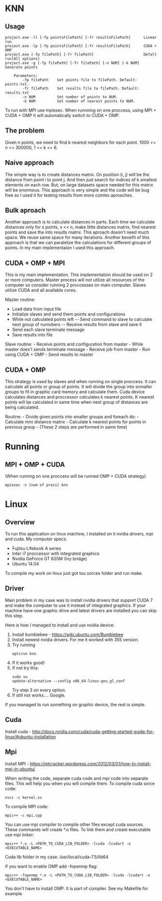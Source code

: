 # KNN

## Usage

``` 
project.exe -ll [-fp pointsFilePath] [-fr resultsFilePath]      Linear run
project.exe -lp [-fp pointsFilePath] [-fr resultsFilePath]      CUDA + OMP
project.exe [-fp filePath] [-fr filePath]                       Defalt run(All options)
project.exe -g [-fp filePath] [-fr filePath] [-n NUM] [-k NUM]  Generate points

    Parameters:
        -fp filePath    Set points file to filePath. Default: points.txt.
        -fr filePath    Set results file to filePath. Default: results.txt
        -n NUM          Set number of points to NUM.
        -k NUM          Set number of nearest points to NUM.
```
To run with MPI use mpiexec. When runnning on one proccess, using MPI + CUDA + OMP it will automatically switch to CUDA + OMP.

##  The problem
Given n points, we need to find k nearest neighbors for each point. 1000 <= n <= 300000, 1 <= k <= 6.

## Naive approach
The simple way is to create distances matrix. On position (i, j) will be the distance from point i to point j. And then just search for indices of k smallest elements on each row. But, on large datasets space needed for this matrix will be enormous. This approach is very simple and the code will be bug free so I used it for testing results from more comlex aproaches.

## Bulk aproach
Another approach is to calculate distances in parts. Each time we calculate distances only for s points, s << n, make little distances matrix, find nearest points and save the into results matrix. This aproach doesn't need much space. We reuse same space for many iterations. Another benefit of this approach is that we can paralelize the calculations for different groups of points.
In my main implementaion I used this approach.

## CUDA + OMP + MPI
This is my main implementation. This implementation should be used on 2 or more computers. Master process will not utilize all resources of the computer so consider running 2 proccesses on main computer. Slaves utilize CUDA and all available cores.

Master routine:
- Load data from input file
- Initialize slaves and send them points and configurations
- While not calculated points left
-- Send command to slave to calculate next group of numvbers
-- Receive results from slave and save it
- Send each slave terminate message
- Save results into file

Slave routine:
	- Receive points and configuration from master
	- While master does't sends terminate message 
		- Receive job from master
		- Run using CUDA + OMP
		- Send results to master


## CUDA + OMP
This strategy is used by slaves and when running on single proccess. It can calculate all points or group of points. It will divide the group into snmaller groups to fit in graphic card memory and calculate them. Cuda device calculates distances and proccessor calculates k nearest points. K nearest points will be calculated in same time when next group of distances are being calculated.

Routine:
	- Divide given points into smaller groups and foreach do:
		- Calculate mini distance matrix
		- Calculate k nearest points for points in previous group
		- (These 2 steps are performed in same time)


# Running
## MPI + OMP + CUDA
(When running on one proccess will be runned OMP + CUDA strategy)
```
mpiexec -n [num of procs] knn
```

# Linux
## Overview
To run this application on linux machine, I installed on it nvidia drivers, mpi and cuda.
My computer specs:
 - Fujitsu Lifebook A series
 - Inter i7 proccessor with integrated graphics
 - Nvidia GeForce GT 620M (Ivy bridge)
 - Ubuntu 14.04

To compile my work on linux just got tou sorces folder and run make.

## Driver
Main problem in my case was to install nvidia drivers that support CUDA 7 and make the computer to use it instead of integrated graphics. If your machine have one graphic drive and latest drivers are installed you can skip this step.

Here is how I managed to install and use nvidia device:

1. Install bumblebee - https://wiki.ubuntu.com/Bumblebee
2. Install newest nvidia drivers. For me it worked with 355 version.
3. Try running 
	```
	optirun knn
	```
4. If it works good!
5. If not try this:
	```
	sudo su
	update-alternative --config x86_64-linux-gnu_gl_conf
	```
	Try step 3 on every option.
6. If still not works.... Google.

If you managed to run something on graphic device, the rest is simple.

## Cuda
Install cuda - http://docs.nvidia.com/cuda/cuda-getting-started-guide-for-linux/#ubuntu-installation

## Mpi
Install MPI - https://jetcracker.wordpress.com/2012/03/01/how-to-install-mpi-in-ubuntu/

When writing the code, separate cuda code and mpi code into separate files. This will help you when you will compile them.
To compile cuda sorce code:
```
nvcc -c kernel.cu
```

To compile MPI code:
```
mpic++ -c mpi.cpp
```

You can use mpi compiler to compile other files except cuda sources.
These commands will create *.o files. To link them and create executable use mpi linker:
```
mpic++ *.o -L <PATH_TO_CUDA_LIB_FOLDER> -lcuda -lcudart -o <EXECUTABLE_NAME>
```

Cuda lib folder in my case: /usr/local/cuda-7.5/lib64

If you want to enable OMP add -fopenmp flag:
```
mpic++ -fopenmp *.o -L <PATH_TO_CUDA_LIB_FOLDER> -lcuda -lcudart -o <EXECUTABLE_NAME>
```

You don't have to install OMP. It is part of compiler.
See my Makefile for example.
